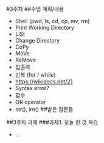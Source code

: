 #3주차
##수업 계획/내용
 - Shell (pwd, ls, cd, cp, mv, rm)
  - Print Working Directory
  - LiSt
  - Change Directory
  - CoPy
  - MoVe
  - ReMove
 - 입출력
 - 반복 (for / while)
  - https://wikidocs.net/21
 - Syntax error?
 - 함수
 - OR operator
 - str(), int()
##받은 질문들

##3주차 과제
###과제1: 오늘 한 것 복습
 - ...

